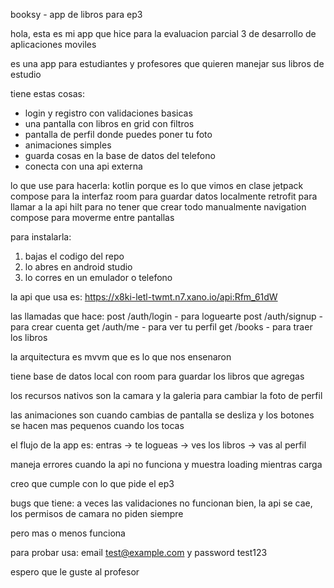 booksy - app de libros para ep3

hola, esta es mi app que hice para la evaluacion parcial 3 de desarrollo de aplicaciones moviles

es una app para estudiantes y profesores que quieren manejar sus libros de estudio

tiene estas cosas:
- login y registro con validaciones basicas
- una pantalla con libros en grid con filtros
- pantalla de perfil donde puedes poner tu foto
- animaciones simples
- guarda cosas en la base de datos del telefono
- conecta con una api externa

lo que use para hacerla:
kotlin porque es lo que vimos en clase
jetpack compose para la interfaz
room para guardar datos localmente
retrofit para llamar a la api
hilt para no tener que crear todo manualmente
navigation compose para moverme entre pantallas

para instalarla:
1. bajas el codigo del repo
2. lo abres en android studio
3. lo corres en un emulador o telefono

la api que usa es: https://x8ki-letl-twmt.n7.xano.io/api:Rfm_61dW

las llamadas que hace:
post /auth/login - para loguearte
post /auth/signup - para crear cuenta
get /auth/me - para ver tu perfil
get /books - para traer los libros

la arquitectura es mvvm que es lo que nos ensenaron

tiene base de datos local con room para guardar los libros que agregas

los recursos nativos son la camara y la galeria para cambiar la foto de perfil

las animaciones son cuando cambias de pantalla se desliza y los botones se hacen mas pequenos cuando los tocas

el flujo de la app es: entras -> te logueas -> ves los libros -> vas al perfil

maneja errores cuando la api no funciona y muestra loading mientras carga

creo que cumple con lo que pide el ep3

bugs que tiene: a veces las validaciones no funcionan bien, la api se cae, los permisos de camara no piden siempre

pero mas o menos funciona

para probar usa: email test@example.com y password test123

espero que le guste al profesor
